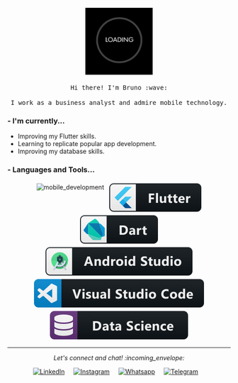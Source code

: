 
<p align="center">
  <img src="loading.gif" width="30%">
  <br><br>
  <samp>
    Hi there! I'm Bruno :wave:
    <br><br>
    I work as a business analyst and admire mobile technology.
  </samp>
</p>
</p>

### - I'm currently...

- Improving my Flutter skills.
- Learning to replicate popular app development.
- Improving my database skills.



### - Languages and Tools...

<p align="center">

  <!-- For more icons please follow  https://github.com/MikeCodesDotNET/ColoredBadges -->

  <img src="https://github.com/Quadrified/Quadrified/blob/master/assets/svg/dev/misc/mobile.svg" alt="mobile_development" style="vertical-align:top; margin:4px">
  <img src="flutter.svg" alt="Flutter" style="vertical-align:top; margin:4px">
  <img src="dart_coloursas.svg" alt="Dart" style="vertical-align:top; margin:4px">
  <img src="android_studio_colour.svg" alt="Android Studio" style="vertical-align:top; margin:4px">
  <img src="visualstudio_code.svg" alt="Visual Studio Code" style="vertical-align:top; margin:4px">
  <img src="datascience.svg" alt="Data Science" style="vertical-align:top; margin:4px">

---

</p>

<p align="center"> 
  <i> Let's connect and chat! :incoming_envelope: </i>
</p>

<p align="center">
  <a href="https://www.linkedin.com/in/brunomelobms/"><img src="https://github.com/Quadrified/Quadrified/blob/master/assets/my_svgs/linkedin.svg" width="30px" alt="LinkedIn"></a> &nbsp; &nbsp;
  <a href="https://www.instagram.com/brunomelobms/"><img src="https://github.com/Quadrified/Quadrified/blob/master/assets/my_svgs/instagram.svg" width="30px" alt="Instagram"></a> &nbsp; &nbsp;
  <a href="https://api.whatsapp.com/send?phone=+5551981061943"><img src="https://github.com/Quadrified/Quadrified/blob/master/assets/my_svgs/whatsapp.svg" width="30px" alt="Whatsapp"></a> &nbsp; &nbsp;
  <a href="https://t.me/brunomelobms"><img src="https://github.com/Quadrified/Quadrified/blob/master/assets/my_svgs/telegram.svg" width="30px" alt="Telegram"></a> &nbsp; &nbsp;
</p>

